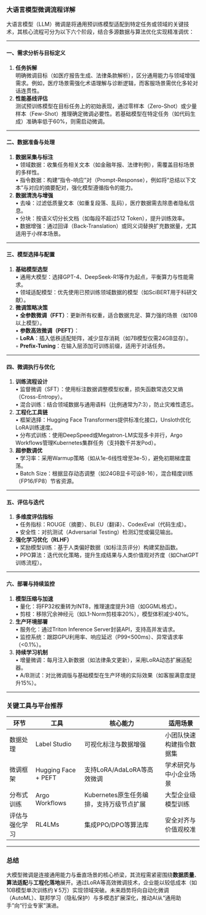 ### 大语言模型微调流程详解

大语言模型（LLM）微调是将通用预训练模型适配到特定任务或领域的关键技术，其核心流程可分为以下六个阶段，结合多源数据与算法优化实现精准调优：

---

#### **一、需求分析与目标定义**
1. **任务拆解**  
   明确微调目标（如医疗报告生成、法律条款解析），区分通用能力与领域增强需求。例如，医疗场景需强化术语理解与诊断逻辑，而客服场景需优化多轮对话连贯性。
2. **性能基线评估**  
   测试预训练模型在目标任务上的初始表现，通过零样本（Zero-Shot）或少量样本（Few-Shot）推理确定微调必要性。若基础模型在特定任务（如代码生成）准确率低于60%，则需启动微调。

---

#### **二、数据准备与处理**
1. **数据采集与标注**  
   • 领域数据：收集任务相关文本（如金融年报、法律判例），需覆盖目标场景的多样性。  
   • 指令数据：构建“指令-响应”对（Prompt-Response），例如将“总结以下文本”与对应的摘要配对，强化模型遵循指令的能力。
2. **数据清洗与增强**  
   • 去噪：过滤低质量文本（如重复段落、乱码），医疗数据需去除患者隐私信息。  
   • 分块：按语义切分长文档（如每段不超过512 Token），提升训练效率。  
   • 数据增强：通过回译（Back-Translation）或同义词替换扩充数据量，尤其适用于小样本场景。

---

#### **三、模型选择与配置**
1. **基础模型选型**  
   • 通用大模型：选择GPT-4、DeepSeek-R1等作为起点，平衡算力与性能需求。  
   • 领域适配模型：优先使用已预训练领域数据的模型（如SciBERT用于科研文献）。
2. **微调策略决策**  
   • **全参数微调（FFT）**：更新所有权重，适合数据充足、算力强的场景（如10B以上模型）。  
   • **参数高效微调（PEFT）**：  
     ◦ **LoRA**：插入低秩适配矩阵，减少显存消耗（如7B模型仅需24GB显存）。  
     ◦ **Prefix-Tuning**：在输入层添加可训练前缀，适用于对话任务。

---

#### **四、微调执行与优化**
1. **训练流程设计**  
   • 监督微调（SFT）：使用标注数据调整模型权重，损失函数常选交叉熵（Cross-Entropy）。  
   • 混合训练：结合领域数据与通用语料（比例通常为7:3），防止灾难性遗忘。  
2. **工程化工具链**  
   • 框架选择：Hugging Face Transformers提供标准化接口，Unsloth优化LoRA训练速度。  
   • 分布式训练：使用DeepSpeed或Megatron-LM实现多卡并行，Argo Workflows管理Kubernetes集群任务（支持数千并发Pod）。  
3. **超参数调优**  
   • 学习率：采用Warmup策略（如从1e-6线性增至3e-5），避免初期梯度震荡。  
   • Batch Size：根据显存动态调整（如24GB显卡可设8-16），混合精度训练（FP16/FP8）节省资源。

---

#### **五、评估与迭代**
1. **多维度评估指标**  
   • 任务指标：ROUGE（摘要）、BLEU（翻译）、CodexEval（代码生成）。  
   • 安全性：对抗测试（Adversarial Testing）检测幻觉或偏见输出。  
2. **强化学习优化（RLHF）**  
   • 奖励模型训练：基于人类偏好数据（如标注员评分）构建奖励函数。  
   • PPO算法：迭代优化策略，提升生成结果与人类价值观对齐度（如ChatGPT训练流程）。

---

#### **六、部署与持续监控**
1. **模型压缩与加速**  
   • 量化：将FP32权重转为INT8，推理速度提升3倍（如GGML格式）。  
   • 剪枝：移除冗余神经元（如L1-Norm剪枝率20%），模型体积减少40%。  
2. **生产环境部署**  
   • 服务化：通过Triton Inference Server封装API，支持高并发请求。  
   • 监控系统：跟踪GPU利用率、响应延迟（P99<500ms）、异常请求率（<0.1%）。  
3. **持续学习机制**  
   • 增量微调：每月注入新数据（如法律条文更新），采用LoRA动态扩展适配器。  
   • A/B测试：对比微调版与基础模型在生产环境的实际效果（如客服满意度提升15%）。

---

### 关键工具与平台推荐
| **环节**       | **工具**            | **核心能力**                             | **适用场景**             |
| -------------- | ------------------- | ---------------------------------------- | ------------------------ |
| 数据处理       | Label Studio        | 可视化标注与数据增强                     | 小团队快速构建指令数据集 |
| 微调框架       | Hugging Face + PEFT | 支持LoRA/AdaLoRA等高效微调               | 学术研究与中小企业场景   |
| 分布式训练     | Argo Workflows      | Kubernetes原生任务编排，支持万级节点扩展 | 大型企业级模型训练       |
| 评估与强化学习 | RL4LMs              | 集成PPO/DPO等算法库                      | 安全对齐与价值观校准     |

---

### 总结
大模型微调是连接通用能力与垂直场景的核心桥梁，其流程需紧密围绕**数据质量**、**算法适配**与**工程化落地**展开。通过LoRA等高效微调技术，企业能以较低成本（如10B模型单次训练约￥5万）实现领域突破。未来趋势将向自动化微调（AutoML）、联邦学习（隐私保护）与多模态扩展深化，推动AI从“通用助手”向“行业专家”演进。